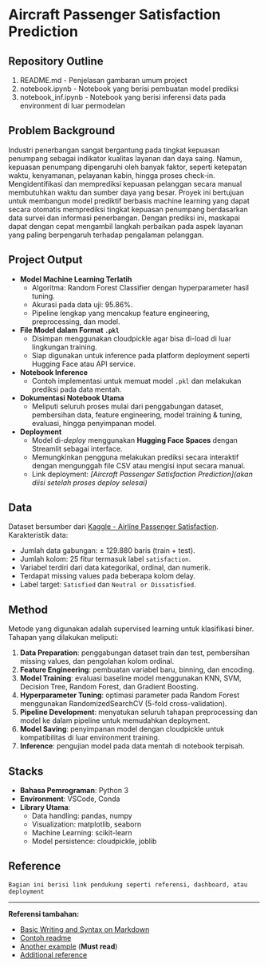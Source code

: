 # Aircraft Passenger Satisfaction Prediction

## Repository Outline

1. README.md - Penjelasan gambaran umum project
2. notebook.ipynb - Notebook yang berisi pembuatan model prediksi
3. notebook_inf.ipynb - Notebook yang berisi inferensi data pada environment di luar permodelan

## Problem Background

Industri penerbangan sangat bergantung pada tingkat kepuasan penumpang sebagai indikator kualitas layanan dan daya saing. Namun, kepuasan penumpang dipengaruhi oleh banyak faktor, seperti ketepatan waktu, kenyamanan, pelayanan kabin, hingga proses check-in. Mengidentifikasi dan memprediksi kepuasan pelanggan secara manual membutuhkan waktu dan sumber daya yang besar.
Proyek ini bertujuan untuk membangun model prediktif berbasis machine learning yang dapat secara otomatis memprediksi tingkat kepuasan penumpang berdasarkan data survei dan informasi penerbangan. Dengan prediksi ini, maskapai dapat dengan cepat mengambil langkah perbaikan pada aspek layanan yang paling berpengaruh terhadap pengalaman pelanggan.

## Project Output

- **Model Machine Learning Terlatih**
  - Algoritma: Random Forest Classifier dengan hyperparameter hasil tuning.
  - Akurasi pada data uji: 95.86%.
  - Pipeline lengkap yang mencakup feature engineering, preprocessing, dan model.
- **File Model dalam Format `.pkl`**
  - Disimpan menggunakan cloudpickle agar bisa di-load di luar lingkungan training.
  - Siap digunakan untuk inference pada platform deployment seperti Hugging Face atau API service.
- **Notebook Inference**
  - Contoh implementasi untuk memuat model `.pkl` dan melakukan prediksi pada data mentah.
- **Dokumentasi Notebook Utama**
  - Meliputi seluruh proses mulai dari penggabungan dataset, pembersihan data, feature engineering, model training & tuning, evaluasi, hingga penyimpanan model.
- **Deployment**
  - Model di-*deploy* menggunakan **Hugging Face Spaces** dengan Streamlit sebagai interface.
  - Memungkinkan pengguna melakukan prediksi secara interaktif dengan mengunggah file CSV atau mengisi input secara manual.
  - Link deployment: *[Aircraft Passenger Satisfaction Prediction](akan diisi setelah proses deploy selesai)*

## Data

Dataset bersumber dari [Kaggle - Airline Passenger Satisfaction](https://www.kaggle.com/datasets/teejmahal20/airline-passenger-satisfaction/data).  
Karakteristik data:
- Jumlah data gabungan: ± 129.880 baris (train + test).
- Jumlah kolom: 25 fitur termasuk label `satisfaction`.
- Variabel terdiri dari data kategorikal, ordinal, dan numerik.
- Terdapat missing values pada beberapa kolom delay.
- Label target: `Satisfied` dan `Neutral or Dissatisfied`.

## Method

Metode yang digunakan adalah supervised learning untuk klasifikasi biner.  
Tahapan yang dilakukan meliputi:
1. **Data Preparation**: penggabungan dataset train dan test, pembersihan missing values, dan pengolahan kolom ordinal.
2. **Feature Engineering**: pembuatan variabel baru, binning, dan encoding.
3. **Model Training**: evaluasi baseline model menggunakan KNN, SVM, Decision Tree, Random Forest, dan Gradient Boosting.
4. **Hyperparameter Tuning**: optimasi parameter pada Random Forest menggunakan RandomizedSearchCV (5-fold cross-validation).
5. **Pipeline Development**: menyatukan seluruh tahapan preprocessing dan model ke dalam pipeline untuk memudahkan deployment.
6. **Model Saving**: penyimpanan model dengan cloudpickle untuk kompatibilitas di luar environment training.
7. **Inference**: pengujian model pada data mentah di notebook terpisah.

## Stacks

- **Bahasa Pemrograman**: Python 3
- **Environment**: VSCode, Conda
- **Library Utama**:
  - Data handling: pandas, numpy
  - Visualization: matplotlib, seaborn
  - Machine Learning: scikit-learn
  - Model persistence: cloudpickle, joblib

## Reference
`Bagian ini berisi link pendukung seperti referensi, dashboard, atau deployment`

---

**Referensi tambahan:**
- [Basic Writing and Syntax on Markdown](https://docs.github.com/en/get-started/writing-on-github/getting-started-with-writing-and-formatting-on-github/basic-writing-and-formatting-syntax)
- [Contoh readme](https://github.com/fahmimnalfrzki/Swift-XRT-Automation)
- [Another example](https://github.com/sanggusti/final_bangkit) (**Must read**)
- [Additional reference](https://www.freecodecamp.org/news/how-to-write-a-good-readme-file/)
